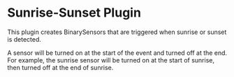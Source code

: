 # Sunrise-Sunset Plugin

This plugin creates BinarySensors that are triggered when sunrise or sunset is detected.

A sensor will be turned on at the start of the event and turned off at the end. For example, the sunrise sensor will be turned on at the start of sunrise, then turned off at the end of sunrise.